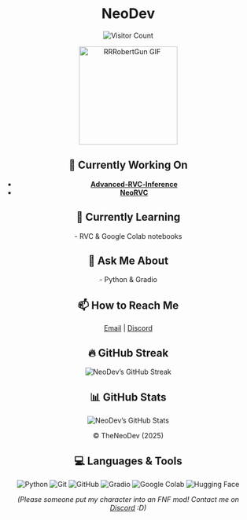 <!-- README.md -->

<h1 align="center">NeoDev</h1>

<!-- GIF 1 -->
<p align="center">
  <img src="https://komarev.com/ghpvc/?username=TheNeodev&label=Visitor&color=FF0000&style=flat" alt="Visitor Count" />
</p>

<div align="center">
  <img src="https://static.wikia.nocookie.net/fridaynightfunking/images/f/f6/RRRobertGun.gif/revision/latest?cb=20240623081331" alt="RRRobertGun GIF" width="200"/>
</div>

<!-- Some Info -->
<div align="center">
  <h2>🔭 Currently Working On</h2>
  <ul>
    <li><b><a href="https://github.com/ArkanDash/Advanced-RVC-Inference">Advanced‑RVC‑Inference</a></b></li>
    <li><b><a href="https://github.com/TheNeodev/NeoRVC">NeoRVC</a></b></li>
  </ul>

  <h2>🌱 Currently Learning</h2>
  <p>- RVC & Google Colab notebooks</p>

  <h2>💬 Ask Me About</h2>
  <p>- Python & Gradio</p>

  <h2>📫 How to Reach Me</h2>
  <p>
    <a href="mailto:neoforevershog@gmail.com">Email</a> |
    <a href="https://discord.com/users/1314204512814235689">Discord</a>
  </p>
</div>

<!-- Strike (Streak) -->
<div align="center">
  <h2>🔥 GitHub Streak</h2>
  <img src="https://github-readme-streak-stats.herokuapp.com/?user=TheNeoDev&currStreakNum=FFFF00&sideNums=FFFF00&currStreakLabel=FFFFFF&sideLabels=FFFFFF&background=00000000&border=FFFFFF" alt="NeoDev’s GitHub Streak" />
</div>

<!-- Daily Inspo (GitHub Stats) -->
<div align="center">
  <h2>📊 GitHub Stats</h2>
  <img src="https://github-readme-stats.vercel.app/api?username=TheNeoDev&show_icons=true&count_private=true&include_all_commits=false&custom_title=NeoDev's%20GitHub%20Stats&title_color=FFD700&text_color=DAA520&icon_color=FFA500&bg_color=FFFFFF" alt="NeoDev’s GitHub Stats" />
</div>

<!-- Footer -->
<div align="center">
  <p>© TheNeoDev (2025)</p>
</div>

<!-- Language And Tools -->
<div align="center">
  <h2>💻 Languages & Tools</h2>
  <p>
    <img src="https://img.shields.io/badge/Python-3776AB?style=for-the-badge&logo=python&logoColor=white" alt="Python" />
    <img src="https://img.shields.io/badge/Git-F05032?style=for-the-badge&logo=git&logoColor=white" alt="Git" />
    <img src="https://img.shields.io/badge/GitHub-181717?style=for-the-badge&logo=github&logoColor=white" alt="GitHub" />
    <img src="https://img.shields.io/badge/Gradio-db9618?style=for-the-badge&logo=gradio&logoColor=white" alt="Gradio" />
    <img src="https://img.shields.io/badge/Google_Colab-F9AB00?style=for-the-badge&logo=googlecolab&logoColor=blue" alt="Google Colab" />
    <img src="https://img.shields.io/badge/Hugging_Face-FF9900?style=for-the-badge&logo=huggingface&logoColor=white" alt="Hugging Face" />
  </p>
</div>

<!-- Fun Personal Note -->
<div align="center">
  <p><i>(Please someone put my character into an FNF mod! Contact me on <a href="https://discord.com/users/1314204512814235689">Discord</a> :D)</i></p>
</div>
